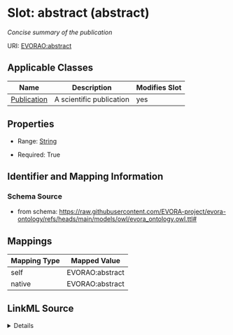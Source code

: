 

# Slot: abstract (abstract)


_Concise summary of the publication_





URI: [EVORAO:abstract](https://raw.githubusercontent.com/EVORA-project/evora-ontology/refs/heads/main/models/owl/evora_ontology.owl.ttl#abstract)



<!-- no inheritance hierarchy -->





## Applicable Classes

| Name | Description | Modifies Slot |
| --- | --- | --- |
| [Publication](Publication.md) | A scientific publication |  yes  |







## Properties

* Range: [String](String.md)

* Required: True





## Identifier and Mapping Information







### Schema Source


* from schema: https://raw.githubusercontent.com/EVORA-project/evora-ontology/refs/heads/main/models/owl/evora_ontology.owl.ttl#




## Mappings

| Mapping Type | Mapped Value |
| ---  | ---  |
| self | EVORAO:abstract |
| native | EVORAO:abstract |




## LinkML Source

<details>
```yaml
name: abstract
description: Concise summary of the publication
title: abstract
from_schema: https://raw.githubusercontent.com/EVORA-project/evora-ontology/refs/heads/main/models/owl/evora_ontology.owl.ttl#
rank: 1000
alias: abstract
domain_of:
- Publication
range: string
required: true
multivalued: false

```
</details>